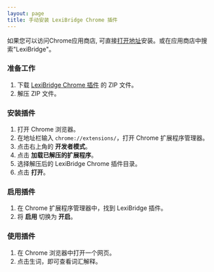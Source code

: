 ```yaml
---
layout: page
title: 手动安装 LexiBridge Chrome 插件
---
```


如果您可以访问Chrome应用商店, 可直接[打开地址](https://chromewebstore.google.com/detail/lexibridge-%E8%8B%B1%E8%AF%AD%E5%AD%A6%E4%B9%A0%EF%BC%8C%E4%BB%8E%E9%98%85%E8%AF%BB%E5%BC%80%E5%A7%8B/mnhdbmjfgoohoajakjkeminblgnbmlhp?hl=zh-CN&utm_source=ext_sidebar)安装。或在应用商店中搜索"LexiBridge"。

### 准备工作

1. 下载 [LexiBridge Chrome 插件](https://github.com/ChanMo/LexiBridge/tags) 的 ZIP 文件。
2. 解压 ZIP 文件。

### 安装插件

1. 打开 Chrome 浏览器。
2. 在地址栏输入 `chrome://extensions/`，打开 Chrome 扩展程序管理器。
3. 点击右上角的 **开发者模式**。
4. 点击 **加载已解压的扩展程序**。
5. 选择解压后的 LexiBridge Chrome 插件目录。
6. 点击 **打开**。

### 启用插件

1. 在 Chrome 扩展程序管理器中，找到 LexiBridge 插件。
2. 将 **启用** 切换为 **开启**。

### 使用插件

1. 在 Chrome 浏览器中打开一个网页。
2. 点击生词，即可查看词汇解释。

